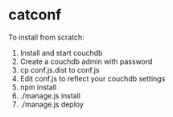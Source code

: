catconf
=======

To install from scratch:

1. Install and start couchdb
2. Create a couchdb admin with password
3. cp conf.js.dist to conf.js
4. Edit conf.js to reflect your couchdb settings
5. npm install
6. ./manage.js install
6. ./manage.js deploy

